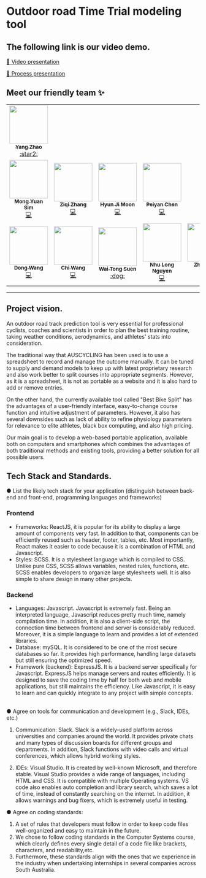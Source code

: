 # Outdoor road Time Trial modeling tool

## The following link is our video demo.

[:rocket: Video presentation](https://cycout5.com/)

[:rocket: Process presentation](https://www.youtube.com/watch?v=Z9jNr-WOodQ)

## Meet our friendly team ✨

<!-- ALL-CONTRIBUTORS-LIST:START - Do not remove or modify this section -->
<!-- prettier-ignore-start -->
<!-- markdownlint-disable -->


<table>
  <tr>
    <td align="center"><a href="https://github.cs.adelaide.edu.au/a1225127"><img src="https://avatars.github.cs.adelaide.edu.au/u/2853" width="100px;" alt=""/><br /><sub><b>Yang Zhao</b></sub></a><br /><a href="https://github.cs.adelaide.edu.au/a1225127" title="Tutor(PO)">:star2:</a></td>
  </tr>
  <tr>
    <td align="center"><a href="https://github.cs.adelaide.edu.au/a1808469"><img src="https://avatars.github.cs.adelaide.edu.au/u/2664" width="100px;" alt=""/><br /><sub><b>Mong Yuan Sim</b></sub></a><br /><a href="https://github.cs.adelaide.edu.au/a1808469" title="Frontend">💻</a></td>
     <td align="center"><a href="https://github.cs.adelaide.edu.au/a1810054"><img src="https://avatars.github.cs.adelaide.edu.au/u/3093" width="100px;" alt=""/><br /><sub><b>Ziqi Zhang</b></sub></a><br /><a href="https://github.cs.adelaide.edu.au/a1810054" title="Frontend">💻</a></td>
     <td align="center"><a href="https://github.cs.adelaide.edu.au/a1793295"><img src="https://avatars.github.cs.adelaide.edu.au/u/3108" width="100px;" alt=""/><br /><sub><b>Hyun Ji Moon</b></sub></a><br /><a href="https://github.cs.adelaide.edu.au/a1793295" title="Frontend">💻</a></td>
     <td align="center"><a href="https://github.com/yyywkhd/yyywkhd"><img src="https://avatars.github.cs.adelaide.edu.au/u/3040" width="100px;" alt=""/><br /><sub><b>Peiyan Chen</b></sub></a><br /><a href="https://github.com/yyywkhd/yyywkhd" title="Frontend">💻</a></td>
  </tr>
  <tr>
     <td align="center"><a href="https://github.cs.adelaide.edu.au/a1779748"><img src="https://avatars.github.cs.adelaide.edu.au/u/2678" width="100px;" alt=""/><br /><sub><b>Dong Wang</b></sub></a><br /><a href="https://github.cs.adelaide.edu.au/a1779748" title="Backend">💻</a></td>
     <td align="center"><a href="https://github.cs.adelaide.edu.au/a1810064"><img src="https://avatars.github.cs.adelaide.edu.au/u/3089" width="100px;" alt=""/><br /><sub><b>Chi Wang</b></sub></a><br /><a href="https://github.cs.adelaide.edu.au/a1810064" title="Backend">💻</a></td>
     <td align="center"><a href="https://github.cs.adelaide.edu.au/a1790760"><img src="https://avatars.github.cs.adelaide.edu.au/u/3109" width="100px;" alt=""/><br /><sub><b>Wai Tong Suen</b></sub></a><br /><a href="https://github.cs.adelaide.edu.au/a1790760" title="Backend">:dog:</a></td>
     <td align="center"><a href="https://github.cs.adelaide.edu.au/a1787526"><img src="https://avatars.github.cs.adelaide.edu.au/u/3095" width="100px;" alt=""/><br /><sub><b>Nhu Long Nguyen</b></sub></a><br /><a href="https://github.cs.adelaide.edu.au/a1787526" title="Backend">💻</a></td>
     <td align="center"><a href="https://github.cs.adelaide.edu.au/a1800430"><img src="https://avatars.github.cs.adelaide.edu.au/u/3099" width="100px;" alt=""/><br /><sub><b>Zhenhang Dong</b></sub></a><br /><a href="https://github.cs.adelaide.edu.au/a1800430" title="Backend">💻</a></td>
  </tr>
</table>

<!-- markdownlint-restore -->
<!-- prettier-ignore-end -->
<!-- ALL-CONTRIBUTORS-LIST:END -->


----
## Project vision.
An outdoor road track prediction tool is very essential for professional cyclists, coaches and scientists in order to plan the best training routine, taking weather conditions, aerodynamics, and athletes' stats into consideration.

The traditional way that AUSCYCLING has been used is to use a spreadsheet to record and manage the outcome manually. It can be tuned to supply and demand models to keep up with latest proprietary research and also work better to split courses into appropriate segments. However, as it is a spreadsheet, it is not as portable as a website and it is also hard to add or remove entries. 

On the other hand, the currently available tool called "Best Bike Split" has the advantages of a user-friendly interface, easy-to-change course function and intuitive adjustment of parameters. However, it also has several downsides such as lack of ability to refine physiology parameters for relevance to elite athletes, black box computing, and also high pricing.

Our main goal is to develop a web-based portable application, available both on computers and smartphones which combines the advantages of both traditional methods and existing tools, providing a better solution for all possible users. 

## Tech Stack and Standards.
●	List the likely tech stack for your application (distinguish between back-end and front-end, programming languages and frameworks)
### Frontend
-	Frameworks: ReactJS, it is popular for its ability to display a large amount of components very fast. In addition to that, components can be efficiently reused such as header, footer, tables, etc. Most importantly, React makes it easier to code because it is a combination of HTML and Javascript.
-	Styles: SCSS. It is a stylesheet language which is compiled to CSS. Unlike pure CSS, SCSS allows variables, nested rules, functions, etc. SCSS enables developers to organize large stylesheets well. It is also simple to share design in many other projects.
### Backend
-	Languages: Javascript. Javascript is extremely fast. Being an interpreted language, Javascript reduces pretty much time, namely compilation time. In addition, it is also a client-side script, the connection time between frontend and server is considerably reduced. Moreover, it is a simple language to learn and provides a lot of extended libraries.
-	Database: mySQL. It is considered to be one of the most secure databases so far. It provides high performance, handling large datasets but still ensuring the optimized speed. 
-	Framework (backend): ExpressJS. It is a backend server specifically for Javascript. ExpressJS helps manage servers and routes efficiently. It is designed to save the coding time by half for both web and mobile applications, but still maintains the efficiency. Like Javascript, it is easy to learn and can quickly integrate to any project with simple concepts.
</br>
●	Agree on tools for communication and development (e.g., Slack, IDEs, etc.)

  1.  Communication: Slack. Slack is a widely-used platform across universities and companies around the world. It provides private chats and many types of discussion boards for different groups and departments. In addition, Slack functions with video calls and virtual conferences, which allows hybrid working styles.
  
  2.	IDEs: Visual Studio. It is created by well-known Microsoft, and therefore stable. Visual Studio provides a wide range of languages, including HTML and CSS. It is compatible with multiple Operating systems. VS code also enables auto completion and library search, which saves a lot of time, instead of constantly searching on the internet. In addition, it allows warnings and bug fixers, which is extremely useful in testing.

●	Agree on coding standards: 
  1.  A set of rules that developers must follow in order to keep code files well-organized and easy to maintain in the future.
  2.  We chose to follow coding standards in the Computer Systems course, which clearly defines every single detail of a code file like brackets, characters, and readability,etc.
  3.  Furthermore, these standards align with the ones that we experience in the industry when undertaking internships in several companies across South Australia.



